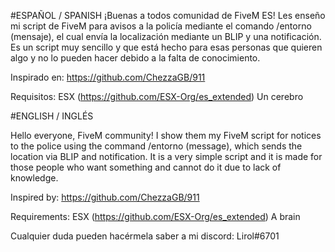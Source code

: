 #ESPAÑOL / SPANISH
¡Buenas a todos comunidad de FiveM ES!
Les enseño mi script de FiveM para avisos a la policía mediante el comando /entorno (mensaje), el cual envía la localización mediante un BLIP y una notificación.
Es un script muy sencillo y que está hecho para esas personas que quieren algo y no lo pueden hacer debido a la falta de conocimiento.

Inspirado en:
https://github.com/ChezzaGB/911

Requisitos:
ESX (https://github.com/ESX-Org/es_extended)
Un cerebro

#ENGLISH / INGLÉS

Hello everyone, FiveM community!
I show them my FiveM script for notices to the police using the command /entorno (message), which sends the location via BLIP and notification.
It is a very simple script and it is made for those people who want something and cannot do it due to lack of knowledge.

Inspired by:
https://github.com/ChezzaGB/911

Requirements:
ESX (https://github.com/ESX-Org/es_extended)
A brain

Cualquier duda pueden hacérmela saber a mi discord: Lirol#6701
